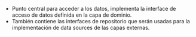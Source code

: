 * Punto central para acceder a los datos, implementa la interface de acceso de datos definida en la capa de dominio.
* También contiene las interfaces de repositorio que serán usadas para la implementación de data sources de las capas externas.
